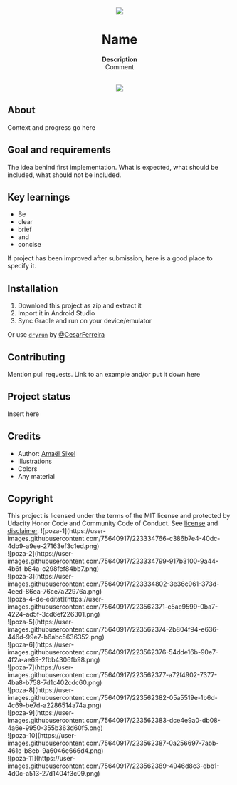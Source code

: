 <div align="center"><img src="app/src/main/res/mipmap-xhdpi/ic_launcher.png"></div>
<h1 align="center">Name</h1>
<p align="center"><strong>Description</strong>
<br>Comment</p>
<br/>
<div align="center"><img src="demo.gif"></img></div>
<h2>About</h2>
Context and progress go here

<h2>Goal and requirements</h2>

The idea behind first implementation. What is expected, what should be included, what should not be included.

<h2>Key learnings</h2>

- Be 
- clear
- brief 
- and 
- concise

If project has been improved after submission, here is a good place to specify it.

<h2>Installation</h2>

1. Download this project as zip and extract it
2. Import it in Android Studio
3. Sync Gradle and run on your device/emulator

Or use <a href="https://github.com/cesarferreira/dryrun" target="_blank">`dryrun`</a> by <a href="https://github.com/cesarferreira" target="_blank">@CesarFerreira</a>

<h2>Contributing</h2>
Mention pull requests. Link to an example and/or put it down here

<h2>Project status</h2>
Insert here

<h2>Credits</h2>

- Author: <a href="https://twitter.com/r4dixx" target="_blank">Amaël Sikel</a>
- Illustrations
- Colors
- Any material

<h2>Copyright</h2>
This project is licensed under the terms of the MIT license and protected by Udacity Honor Code and Community Code of Conduct. See <a href="LICENSE.md">license</a> and <a href="LICENSE.DISCLAIMER.md">disclaimer</a>.
![poza-1](https://user-images.githubusercontent.com/75640917/223334766-c386b7e4-40dc-4db9-a9ee-27163ef3c1ed.png)
<br>
![poza-2](https://user-images.githubusercontent.com/75640917/223334799-917b3100-9a44-4b6f-b84a-c298fef84bb7.png)
<br>
![poza-3](https://user-images.githubusercontent.com/75640917/223334802-3e36c061-373d-4eed-86ea-76ce7a22976a.png)
<br>
![poza-4-de-editat](https://user-images.githubusercontent.com/75640917/223562371-c5ae9599-0ba7-4224-ad5f-3cd6ef226301.png)
<br>
![poza-5](https://user-images.githubusercontent.com/75640917/223562374-2b804f94-e636-446d-99e7-b6abc5636352.png)
<br>
![poza-6](https://user-images.githubusercontent.com/75640917/223562376-54dde16b-90e7-4f2a-ae69-2fbb4306fb98.png)
<br>
![poza-7](https://user-images.githubusercontent.com/75640917/223562377-a72f4902-7377-4ba8-b758-7d1c402cdc60.png)
<br>
![poza-8](https://user-images.githubusercontent.com/75640917/223562382-05a5519e-1b6d-4c69-be7d-a2286514a74a.png)
<br>
![poza-9](https://user-images.githubusercontent.com/75640917/223562383-dce4e9a0-db08-4a6e-9950-355b363d60f5.png)
<br>
![poza-10](https://user-images.githubusercontent.com/75640917/223562387-0a256697-7abb-461c-b8eb-9a6046e666d4.png)
<br>
![poza-11](https://user-images.githubusercontent.com/75640917/223562389-4946d8c3-ebb1-4d0c-a513-27d1404f3c09.png)
